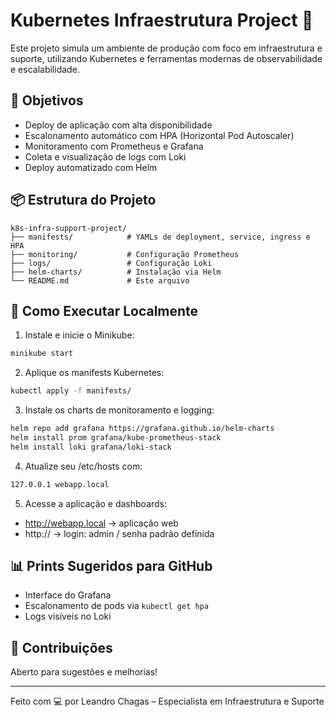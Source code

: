 # Kubernetes Infraestrutura Project 🚀

Este projeto simula um ambiente de produção com foco em infraestrutura e suporte, utilizando Kubernetes e ferramentas modernas de observabilidade e escalabilidade.

## 🎯 Objetivos

- Deploy de aplicação com alta disponibilidade
- Escalonamento automático com HPA (Horizontal Pod Autoscaler)
- Monitoramento com Prometheus e Grafana
- Coleta e visualização de logs com Loki
- Deploy automatizado com Helm

## 📦 Estrutura do Projeto

```
k8s-infra-support-project/
├── manifests/            # YAMLs de deployment, service, ingress e HPA
├── monitoring/           # Configuração Prometheus
├── logs/                 # Configuração Loki
├── helm-charts/          # Instalação via Helm
└── README.md             # Este arquivo
```

## 🚀 Como Executar Localmente

1. Instale e inicie o Minikube:
```bash
minikube start
```

2. Aplique os manifests Kubernetes:
```bash
kubectl apply -f manifests/
```

3. Instale os charts de monitoramento e logging:
```bash
helm repo add grafana https://grafana.github.io/helm-charts
helm install prom grafana/kube-prometheus-stack
helm install loki grafana/loki-stack
```

4. Atualize seu /etc/hosts com:
```bash
127.0.0.1 webapp.local
```

5. Acesse a aplicação e dashboards:
- http://webapp.local → aplicação web
- http://<grafana-url> → login: admin / senha padrão definida

## 📊 Prints Sugeridos para GitHub

- Interface do Grafana
- Escalonamento de pods via `kubectl get hpa`
- Logs visíveis no Loki

## 🤝 Contribuições
Aberto para sugestões e melhorias!

---

Feito com 💻 por Leandro Chagas – Especialista em Infraestrutura e Suporte

